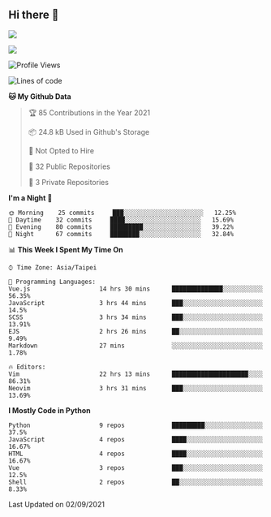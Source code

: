 ## Hi there 👋

![](https://github-readme-stats.vercel.app/api?username=CSY54&theme=nord&show_icons=true)

![](https://github-readme-stats.vercel.app/api/top-langs/?username=CSY54&theme=nord&layout=compact&card_width=445)

<!--START_SECTION:waka-->
![Profile Views](http://img.shields.io/badge/Profile%20Views-3-blue)

![Lines of code](https://img.shields.io/badge/From%20Hello%20World%20I%27ve%20Written-118709%20lines%20of%20code-blue)

**🐱 My Github Data** 

> 🏆 85 Contributions in the Year 2021
 > 
> 📦 24.8 kB Used in Github's Storage 
 > 
> 🚫 Not Opted to Hire
 > 
> 📜 32 Public Repositories 
 > 
> 🔑 3 Private Repositories  
 > 
**I'm a Night 🦉** 

```text
🌞 Morning    25 commits     ███░░░░░░░░░░░░░░░░░░░░░░   12.25% 
🌆 Daytime    32 commits     ████░░░░░░░░░░░░░░░░░░░░░   15.69% 
🌃 Evening    80 commits     █████████░░░░░░░░░░░░░░░░   39.22% 
🌙 Night      67 commits     ████████░░░░░░░░░░░░░░░░░   32.84%

```


📊 **This Week I Spent My Time On** 

```text
⌚︎ Time Zone: Asia/Taipei

💬 Programming Languages: 
Vue.js                   14 hrs 30 mins      ██████████████░░░░░░░░░░░   56.35% 
JavaScript               3 hrs 44 mins       ███░░░░░░░░░░░░░░░░░░░░░░   14.5% 
SCSS                     3 hrs 34 mins       ███░░░░░░░░░░░░░░░░░░░░░░   13.91% 
EJS                      2 hrs 26 mins       ██░░░░░░░░░░░░░░░░░░░░░░░   9.49% 
Markdown                 27 mins             ░░░░░░░░░░░░░░░░░░░░░░░░░   1.78%

🔥 Editors: 
Vim                      22 hrs 13 mins      █████████████████████░░░░   86.31% 
Neovim                   3 hrs 31 mins       ███░░░░░░░░░░░░░░░░░░░░░░   13.69%

```

**I Mostly Code in Python** 

```text
Python                   9 repos             █████████░░░░░░░░░░░░░░░░   37.5% 
JavaScript               4 repos             ████░░░░░░░░░░░░░░░░░░░░░   16.67% 
HTML                     4 repos             ████░░░░░░░░░░░░░░░░░░░░░   16.67% 
Vue                      3 repos             ███░░░░░░░░░░░░░░░░░░░░░░   12.5% 
Shell                    2 repos             ██░░░░░░░░░░░░░░░░░░░░░░░   8.33%

```



 Last Updated on 02/09/2021
<!--END_SECTION:waka-->

<!--
**CSY54/CSY54** is a ✨ _special_ ✨ repository because its `README.md` (this file) appears on your GitHub profile.

Here are some ideas to get you started:

- 🔭 I’m currently working on ...
- 🌱 I’m currently learning ...
- 👯 I’m looking to collaborate on ...
- 🤔 I’m looking for help with ...
- 💬 Ask me about ...
- 📫 How to reach me: ...
- 😄 Pronouns: ...
- ⚡ Fun fact: ...
-->
